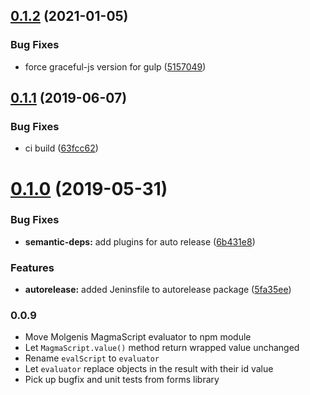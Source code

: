 ## [0.1.2](https://github.com/molgenis/molgenis-js-magma/compare/v0.1.1...v0.1.2) (2021-01-05)


### Bug Fixes

* force graceful-js version for gulp ([5157049](https://github.com/molgenis/molgenis-js-magma/commit/5157049))

## [0.1.1](https://github.com/molgenis/molgenis-js-magma/compare/v0.1.0...v0.1.1) (2019-06-07)


### Bug Fixes

* ci build ([63fcc62](https://github.com/molgenis/molgenis-js-magma/commit/63fcc62))

# [0.1.0](https://github.com/molgenis/molgenis-js-magma/compare/v0.0.9...v0.1.0) (2019-05-31)


### Bug Fixes

* **semantic-deps:** add plugins for auto release ([6b431e8](https://github.com/molgenis/molgenis-js-magma/commit/6b431e8))


### Features

* **autorelease:** added Jeninsfile to autorelease package ([5fa35ee](https://github.com/molgenis/molgenis-js-magma/commit/5fa35ee))

### 0.0.9
- Move Molgenis MagmaScript evaluator to npm module
- Let `MagmaScript.value()` method return wrapped value unchanged
- Rename `evalScript` to `evaluator`
- Let `evaluator` replace objects in the result with their id value
- Pick up bugfix and unit tests from forms library

